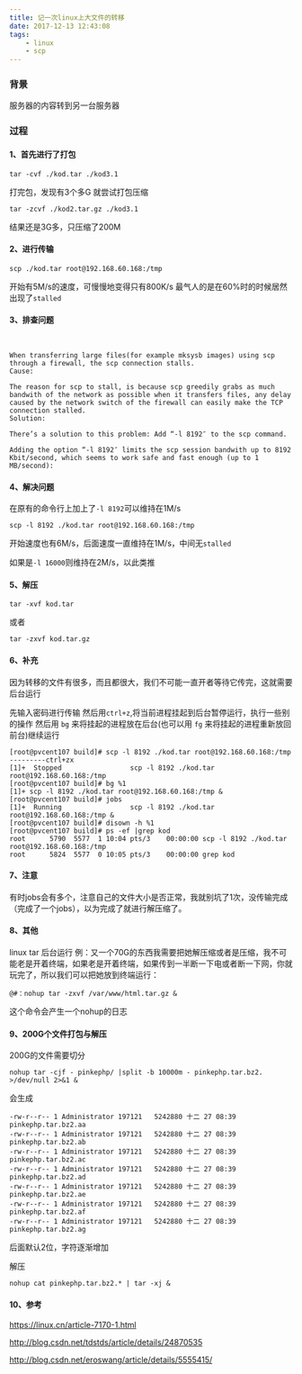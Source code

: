 ```yaml
---
title: 记一次linux上大文件的转移
date: 2017-12-13 12:43:08
tags: 
    - linux 
    - scp
---
```



### 背景

服务器的内容转到另一台服务器

### 过程

#### 1、首先进行了打包
```
tar -cvf ./kod.tar ./kod3.1
```
打完包，发现有3个多G
就尝试打包压缩
```
tar -zcvf ./kod2.tar.gz ./kod3.1
```
结果还是3G多，只压缩了200M


#### 2、进行传输
```
scp ./kod.tar root@192.168.60.168:/tmp
```

开始有5M/s的速度，可慢慢地变得只有800K/s
最气人的是在60%时的时候居然出现了`stalled`

#### 3、排查问题

```


When transferring large files(for example mksysb images) using scp through a firewall, the scp connection stalls.
Cause:

The reason for scp to stall, is because scp greedily grabs as much bandwith of the network as possible when it transfers files, any delay caused by the network switch of the firewall can easily make the TCP connection stalled.
Solution:

There’s a solution to this problem: Add “-l 8192″ to the scp command.

Adding the option “-l 8192″ limits the scp session bandwith up to 8192 Kbit/second, which seems to work safe and fast enough (up to 1 MB/second):

```

#### 4、解决问题
在原有的命令行上加上了` -l 8192 `可以维持在1M/s
```
scp -l 8192 ./kod.tar root@192.168.60.168:/tmp
```

开始速度也有6M/s，后面速度一直维持在1M/s，中间无`stalled`


如果是` -l 16000 `则维持在2M/s，以此类推

#### 5、解压
```
tar -xvf kod.tar
```
或者
```
tar -zxvf kod.tar.gz
```


#### 6、补充
因为转移的文件有很多，而且都很大，我们不可能一直开者等待它传完，这就需要后台运行

先输入密码进行传输
然后用`ctrl+z`,将当前进程挂起到后台暂停运行，执行一些别的操作
然后用 `bg` 来将挂起的进程放在后台(也可以用 `fg` 来将挂起的进程重新放回前台)继续运行
```
[root@pvcent107 build]# scp -l 8192 ./kod.tar root@192.168.60.168:/tmp
---------ctrl+zx
[1]+  Stopped                 scp -l 8192 ./kod.tar root@192.168.60.168:/tmp
[root@pvcent107 build]# bg %1
[1]+ scp -l 8192 ./kod.tar root@192.168.60.168:/tmp &
[root@pvcent107 build]# jobs
[1]+  Running                 scp -l 8192 ./kod.tar root@192.168.60.168:/tmp &
[root@pvcent107 build]# disown -h %1
[root@pvcent107 build]# ps -ef |grep kod
root      5790  5577  1 10:04 pts/3    00:00:00 scp -l 8192 ./kod.tar root@192.168.60.168:/tmp
root      5824  5577  0 10:05 pts/3    00:00:00 grep kod
```

#### 7、注意
有时jobs会有多个，注意自己的文件大小是否正常，我就别坑了1次，没传输完成（完成了一个jobs），以为完成了就进行解压缩了。


#### 8、其他
linux tar 后台运行
 例：又一个70G的东西我需要把她解压缩或者是压缩，我不可能老是开着终端，如果老是开着终端，如果传到一半断一下电或者断一下网，你就玩完了，所以我们可以把她放到终端运行：

```
@#：nohup tar -zxvf /var/www/html.tar.gz & 
```
这个命令会产生一个nohup的日志

#### 9、200G个文件打包与解压
200G的文件需要切分


```
nohup tar -cjf - pinkephp/ |split -b 10000m - pinkephp.tar.bz2. >/dev/null 2>&1 &
```
会生成
```
-rw-r--r-- 1 Administrator 197121   5242880 十二 27 08:39 pinkephp.tar.bz2.aa
-rw-r--r-- 1 Administrator 197121   5242880 十二 27 08:39 pinkephp.tar.bz2.ab
-rw-r--r-- 1 Administrator 197121   5242880 十二 27 08:39 pinkephp.tar.bz2.ac
-rw-r--r-- 1 Administrator 197121   5242880 十二 27 08:39 pinkephp.tar.bz2.ad
-rw-r--r-- 1 Administrator 197121   5242880 十二 27 08:39 pinkephp.tar.bz2.ae
-rw-r--r-- 1 Administrator 197121   5242880 十二 27 08:39 pinkephp.tar.bz2.af
-rw-r--r-- 1 Administrator 197121   5242880 十二 27 08:39 pinkephp.tar.bz2.ag
```
后面默认2位，字符逐渐增加


解压
```
nohup cat pinkephp.tar.bz2.* | tar -xj &
```



#### 10、参考

https://linux.cn/article-7170-1.html

http://blog.csdn.net/tdstds/article/details/24870535

http://blog.csdn.net/eroswang/article/details/5555415/